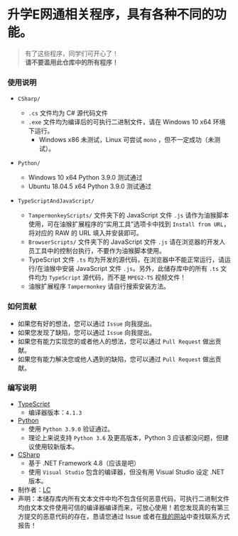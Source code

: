 # 升学E网通相关程序，具有各种不同的功能。
> 有了这些程序，同学们可开心了！<br/>
> **请不要滥用此仓库中的所有程序！**

### 使用说明
- `CSharp/`
  - `.cs` 文件均为 C# 源代码文件
  - `.exe` 文件均为编译后的可执行二进制文件，请在 Windows 10 x64 环境下运行。
    - Windows x86 未测试，Linux 可尝试 `mono` ，但不一定成功（未测试）。
- `Python/`
  - Windows 10 x64 Python 3.9.0 测试通过
  - Ubuntu 18.04.5 x64 Python 3.9.0 测试通过
  
- `TypeScriptAndJavaScript/`
  - `TampermonkeyScripts/` 文件夹下的 JavaScript 文件 `.js` 请作为油猴脚本使用，可在油猴扩展程序的“实用工具”选项卡中找到 `Install from URL`，将对应的 RAW 的 URL 填入并安装即可。
  - `BrowserScripts/` 文件夹下的 JavaScript 文件 `.js` 请在浏览器的开发人员工具中的控制台执行，不要作为油猴脚本使用。
  - TypeScript 文件 `.ts` 均为开发的源代码，在浏览器中不能正常运行，请运行/在油猴中安装 JavaScript 文件 `.js`。另外，此储存库中的所有 `.ts` 文件均为 `TypeScript` 源代码，而不是 `MPEG2-TS` 视频文件！
  - 油猴扩展程序 `Tampermonkey` 请自行搜索安装方法。

### 如何贡献
- 如果您有好的想法，您可以通过 `Issue` 向我提出。
- 如果您发现了缺陷，您可以通过 `Issue` 向我提出。
- 如果您有能力实现您的或者他人的想法，您可以通过 `Pull Request` 做出贡献。
- 如果您有能力解决您或他人遇到的缺陷，您可以通过 `Pull Request` 做出贡献。

### 编写说明
- [TypeScript](https://www.typescriptlang.org/zh/ "TypeScript 官网")
  - 编译器版本：`4.1.3`
- [Python](https://www.python.org "Python 官网")
  - 使用 `Python 3.9.0` 验证通过。
  - 理论上来说支持 `Python 3.6` 及更高版本，Python 3 应该都没问题，但建议使用较新版本。
- [CSharp](https://dotnet.microsoft.com ".NET 官网")
  - 基于 .NET Framework 4.8（应该是吧）
  - 使用 `Visual Studio` 包含的编译器，但没有用 Visual Studio 设定 .NET 版本。
- 制作者：[LC](https://lcwebsite.cn "LC网站")
- 声明：本储存库内所有文本文件中均不包含任何恶意代码，可执行二进制文件均由文本文件使用可信的编译器编译而来，可放心使用！若您发现真的有第三方提交的恶意代码的存在，恳请您通过 Issue 或者在[我的网站](https://lcwebsite.cn "LC网站")中查找联系方式报告！